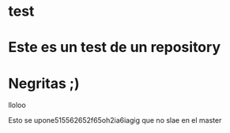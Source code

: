 # test
# Este es un test de un repository
# Negritas ;)
lloloo

Esto se upone515562652f65oh2ia6iagig
que no slae en el master
